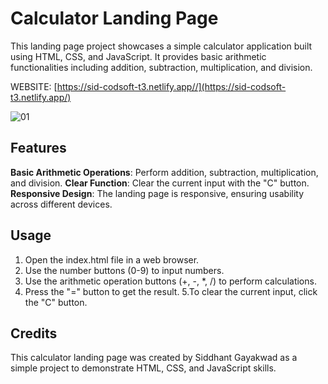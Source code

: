 # Calculator Landing Page

This landing page project showcases a simple calculator application built using HTML, CSS, and JavaScript. It provides basic arithmetic functionalities including addition, subtraction, multiplication, and division.

WEBSITE: [https://sid-codsoft-t3.netlify.app//](https://sid-codsoft-t3.netlify.app/)

![01](https://github.com/siddhant-gayakwad/CODSOFT/assets/101993978/d4004d19-2bea-43f3-9183-ed3bc6bb959c)

## Features

**Basic Arithmetic Operations**: Perform addition, subtraction, multiplication, and division.
**Clear Function**: Clear the current input with the "C" button.
**Responsive Design**: The landing page is responsive, ensuring usability across different devices.

## Usage

1. Open the index.html file in a web browser.
2. Use the number buttons (0-9) to input numbers.
3. Use the arithmetic operation buttons (+, -, \*, /) to perform calculations.
4. Press the "=" button to get the result.
   5.To clear the current input, click the "C" button.

## Credits

This calculator landing page was created by Siddhant Gayakwad as a simple project to demonstrate HTML, CSS, and JavaScript skills.
